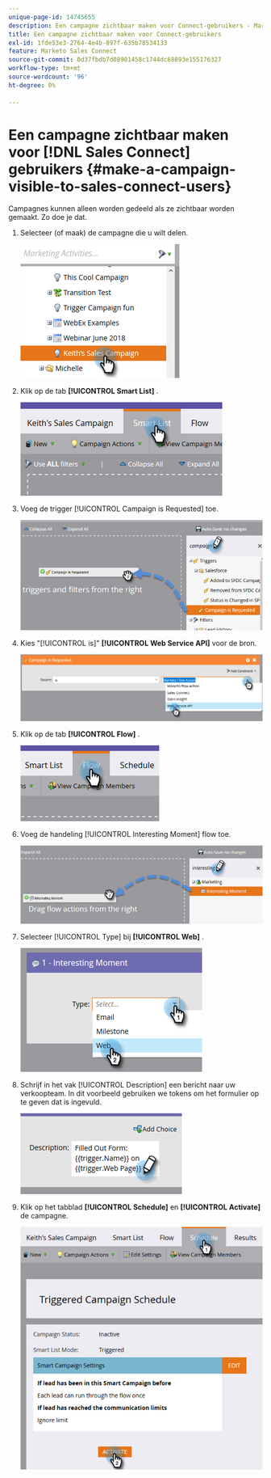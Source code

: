 ```yaml
---
unique-page-id: 14745655
description: Een campagne zichtbaar maken voor Connect-gebruikers - Marketo Docs - Productdocumentatie
title: Een campagne zichtbaar maken voor Connect-gebruikers
exl-id: 1fde53e3-2764-4e4b-897f-635b78534133
feature: Marketo Sales Connect
source-git-commit: 0d37fbdb7d08901458c1744dc68893e155176327
workflow-type: tm+mt
source-wordcount: '96'
ht-degree: 0%

---
```


# Een campagne zichtbaar maken voor [!DNL Sales Connect] gebruikers {#make-a-campaign-visible-to-sales-connect-users}

Campagnes kunnen alleen worden gedeeld als ze zichtbaar worden gemaakt. Zo doe je dat.

1. Selecteer (of maak) de campagne die u wilt delen.

   ![](assets/make-a-marketing-campaign-visible-msc-1.png)

1. Klik op de tab **[!UICONTROL Smart List]** .

   ![](assets/make-a-marketing-campaign-visible-msc-2.png)

1. Voeg de trigger [!UICONTROL Campaign is Requested] toe.

   ![](assets/make-a-marketing-campaign-visible-msc-3.png)

1. Kies &quot;[!UICONTROL is]&quot; **[!UICONTROL Web Service API]** voor de bron.

   ![](assets/make-a-marketing-campaign-visible-msc-4.png)

1. Klik op de tab **[!UICONTROL Flow]** .

   ![](assets/make-a-marketing-campaign-visible-msc-5.png)

1. Voeg de handeling [!UICONTROL Interesting Moment] flow toe.

   ![](assets/make-a-marketing-campaign-visible-msc-6.png)

1. Selecteer [!UICONTROL Type] bij **[!UICONTROL Web]** .

   ![](assets/make-a-marketing-campaign-visible-msc-7.png)

1. Schrijf in het vak [!UICONTROL Description] een bericht naar uw verkoopteam. In dit voorbeeld gebruiken we tokens om het formulier op te geven dat is ingevuld.

   ![](assets/make-a-marketing-campaign-visible-msc-8.png)

1. Klik op het tabblad **[!UICONTROL Schedule]** en **[!UICONTROL Activate]** de campagne.

   ![](assets/make-a-marketing-campaign-visible-msc-9.png)
